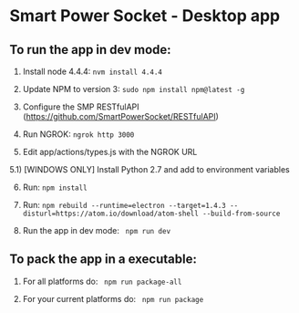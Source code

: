 # Smart Power Socket - Desktop app

## To run the app in dev mode:
1) Install node 4.4.4: ```nvm install 4.4.4```

2) Update NPM to version 3: ```sudo npm install npm@latest -g```

3) Configure the SMP RESTfulAPI (https://github.com/SmartPowerSocket/RESTfulAPI)

4) Run NGROK: ```ngrok http 3000```

5) Edit app/actions/types.js with the NGROK URL

5.1) [WINDOWS ONLY] Install Python 2.7 and add to environment variables

6) Run: ```npm install```

7) Run: ```npm rebuild --runtime=electron --target=1.4.3 --disturl=https://atom.io/download/atom-shell --build-from-source```

8) Run the app in dev mode: ``` npm run dev```

## To pack the app in a executable:

1) For all platforms do: ``` npm run package-all```

2) For your current platforms do: ``` npm run package```
